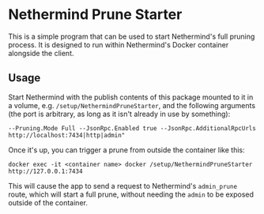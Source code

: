 # Nethermind Prune Starter

This is a simple program that can be used to start Nethermind's full pruning process.
It is designed to run within Nethermind's Docker container alongside the client.


## Usage

Start Nethermind with the publish contents of this package mounted to it in a volume, e.g. `/setup/NethermindPruneStarter`, and the following arguments (the port is arbitrary, as long as it isn't already in use by something):

```
--Pruning.Mode Full --JsonRpc.Enabled true --JsonRpc.AdditionalRpcUrls http://localhost:7434|http|admin"
```

Once it's up, you can trigger a prune from outside the container like this:

`docker exec -it <container name> docker /setup/NethermindPruneStarter http://127.0.0.1:7434`

This will cause the app to send a request to Nethermind's `admin_prune` route, which will start a full prune, without needing the `admin` to be exposed outside of the container.